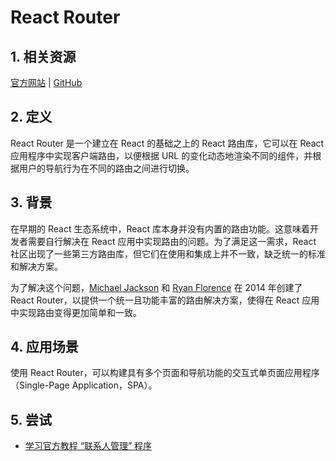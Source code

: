 # React Router<!-- omit in toc -->

## 1. 相关资源

[官方网站](https://reactrouter.com) | [GitHub](https://github.com/remix-run/react-router)

## 2. 定义

React Router 是一个建立在 React 的基础之上的 React 路由库，它可以在 React 应用程序中实现客户端路由，以便根据 URL 的变化动态地渲染不同的组件，并根据用户的导航行为在不同的路由之间进行切换。

## 3. 背景

在早期的 React 生态系统中，React 库本身并没有内置的路由功能。这意味着开发者需要自行解决在 React 应用中实现路由的问题。为了满足这一需求，React 社区出现了一些第三方路由库，但它们在使用和集成上并不一致，缺乏统一的标准和解决方案。

为了解决这个问题，[Michael Jackson](https://github.com/mjackson) 和 [Ryan Florence](https://github.com/ryanflorence) 在 2014 年创建了 React Router，以提供一个统一且功能丰富的路由解决方案，使得在 React 应用中实现路由变得更加简单和一致。

## 4. 应用场景

使用 React Router，可以构建具有多个页面和导航功能的交互式单页面应用程序（Single-Page Application，SPA）。

## 5. 尝试

- [学习官方教程 “联系人管理” 程序](./contact-management)
